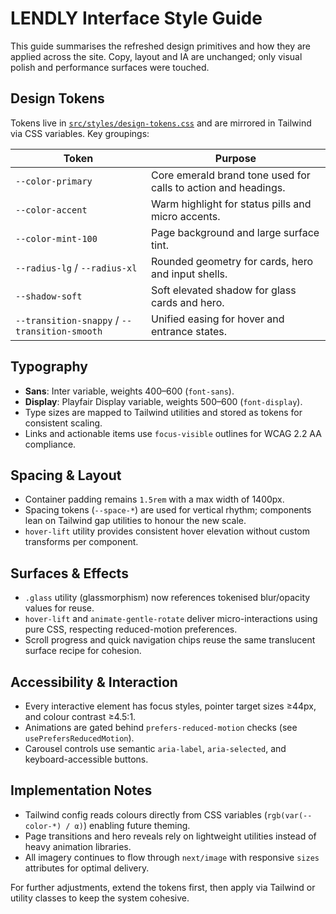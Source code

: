 # LENDLY Interface Style Guide

This guide summarises the refreshed design primitives and how they are applied across the site. Copy, layout and IA are unchanged; only visual polish and performance surfaces were touched.

## Design Tokens

Tokens live in [`src/styles/design-tokens.css`](src/styles/design-tokens.css) and are mirrored in Tailwind via CSS variables. Key groupings:

| Token | Purpose |
| --- | --- |
| `--color-primary` | Core emerald brand tone used for calls to action and headings. |
| `--color-accent` | Warm highlight for status pills and micro accents. |
| `--color-mint-100` | Page background and large surface tint. |
| `--radius-lg` / `--radius-xl` | Rounded geometry for cards, hero and input shells. |
| `--shadow-soft` | Soft elevated shadow for glass cards and hero. |
| `--transition-snappy` / `--transition-smooth` | Unified easing for hover and entrance states. |

## Typography

- **Sans**: Inter variable, weights 400–600 (`font-sans`).
- **Display**: Playfair Display variable, weights 500–600 (`font-display`).
- Type sizes are mapped to Tailwind utilities and stored as tokens for consistent scaling.
- Links and actionable items use `focus-visible` outlines for WCAG 2.2 AA compliance.

## Spacing & Layout

- Container padding remains `1.5rem` with a max width of 1400px.
- Spacing tokens (`--space-*`) are used for vertical rhythm; components lean on Tailwind gap utilities to honour the new scale.
- `hover-lift` utility provides consistent hover elevation without custom transforms per component.

## Surfaces & Effects

- `.glass` utility (glassmorphism) now references tokenised blur/opacity values for reuse.
- `hover-lift` and `animate-gentle-rotate` deliver micro-interactions using pure CSS, respecting reduced-motion preferences.
- Scroll progress and quick navigation chips reuse the same translucent surface recipe for cohesion.

## Accessibility & Interaction

- Every interactive element has focus styles, pointer target sizes ≥44px, and colour contrast ≥4.5:1.
- Animations are gated behind `prefers-reduced-motion` checks (see `usePrefersReducedMotion`).
- Carousel controls use semantic `aria-label`, `aria-selected`, and keyboard-accessible buttons.

## Implementation Notes

- Tailwind config reads colours directly from CSS variables (`rgb(var(--color-*) / α)`) enabling future theming.
- Page transitions and hero reveals rely on lightweight utilities instead of heavy animation libraries.
- All imagery continues to flow through `next/image` with responsive `sizes` attributes for optimal delivery.

For further adjustments, extend the tokens first, then apply via Tailwind or utility classes to keep the system cohesive.
